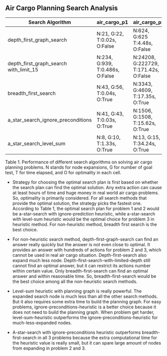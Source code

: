 ## Air Cargo Planning Search Analysis


| Search Algorithm | air\_cargo\_p1 | air\_cargo\_p2 | air\_cargo\_p3 |
| ------| ------ | ------ | ------|
| depth\_first\_graph\_search | N:21, G:22,<br>T:0.02s, O:False  | N:624, G:625<br>T:4.48s, O:False | N:408, G:409<br>T:2.21s, O:False |
| depth\_first\_graph\_search<br> with\_limit\_15 | N:234, G:939,<br>T:0.486s, O:False | N:24208, G:222729,<br>T:171.42s, O:False | cannot find answer within 10 min |
| breadth\_first\_search | N:43, G:56,<br>T:0.04s, O:True | N:3343, G:4609,<br>T:17.35s, O:True | N:14663, G:18098,<br>T:129.49s, O:True
| a\_star\_search\_ignore\_preconditions | N:41, G:43,<br>T:0.03s, O:True | N:1506, G:1508,<br>T:15.62s, O:True | N:5118, G:5120,<br>T:114.56, O:True |
| a\_star\_search\_level\_sum | N:8, G:10,<br>T:1.33s, O:True | N:13, G:15,<br>T:34.24s, O:True | N:23, G:25,<br>T:87.69, O:True |

Table 1. Performance of different search algorithms on solving air cargo planning problems. N stands for node expansions, G for number of goal test, T for time elapsed, and O for optimality in each cell.

* Strategy for choosing the optimal search plan is first based on whether the search plan can find the optimal solution. Any extra action can cause at least hours of time and huge money in real world air cargo problems. So, optimality is primarily considered. For all search methods that provide the optimal solution, the strategy picks the fastest one. According to Table 1, the optimal search plan for problem 1 and 2 would be a-star-search with ignore-prediction heuristic, while a-star-search with level-sum heuristic would be the optimal choice for problem 3 in heuristic method. For non-heuristic method, breadth first search is the best choice.

* For non-heuristic search method, depth-first-graph-search can find an answer really quickly but the answer is not even close to optimal. It provides an answer with hundreds of actions for problem 2 and 3, which cannot be used in real air cargo situation. Depth-first-search also expand much less node. Depth-first-search-with-limited-depth still cannot find an optimal answer, but it can restrict its actions number within certain value. Only breadth-first-search can find an optimal answer and within reasonable time. So, breadth-first-search would be the best choice among all the non-heuristic search methods.

* Level-sum heuristic with planning graph is really powerful. The expanded search node is much less than all the other search methods. But it also requires some extra time to build the planning graph. For easy problems, ignore-preconditions-heuristic is a better choice because it does not need to build the planning graph. When problem get harder, level-sum-heuristic outperforms the ignore-preconditions-heuristic for much-less-expanded nodes. 

* A-star-search with ignore-preconditions heuristic outperforms breadth-first-search in all 3 problems because the extra computational time for the heuristic value is really small, but it can spare large amount of nodes from expanding in problem 2 and 3.






